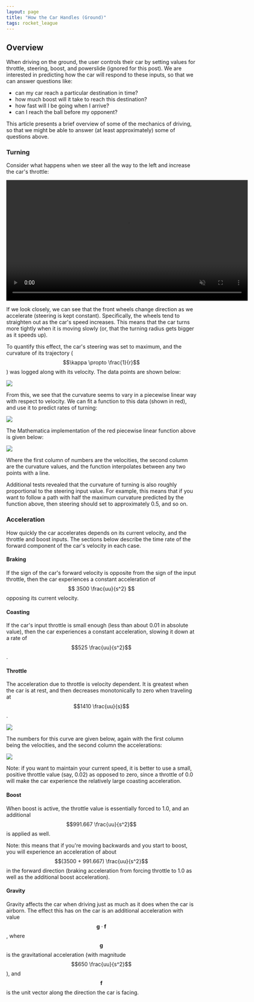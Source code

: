 ```yaml
---
layout: page
title: "How the Car Handles (Ground)"
tags: rocket_league
---
```


## Overview

When driving on the ground, the user controls their car by 
setting values for throttle, steering, boost, and powerslide (ignored 
for this post). We are interested in predicting how the car
will respond to these inputs, so that we can answer questions like:

- can my car reach a particular destination in time?
- how much boost will it take to reach this destination?
- how fast will I be going when I arrive?
- can I reach the ball before my opponent?

This article presents a brief overview of some of the mechanics
of driving, so that we might be able to answer (at least approximately)
some of questions above.

### Turning

Consider what happens when we steer all the way to the left
and increase the car's throttle:

<video autoplay loop muted width="640">
<source type="video/webm" src="/videos/turning_radius.webm">
Your browser does not support the video element.
</video>

If we look closely, we can see that the front wheels change direction
as we accelerate (steering is kept constant). Specifically, the wheels
tend to straighten out as the car's speed increases. This means that the
car turns more tightly when it is moving slowly (or, that the turning
radius gets bigger as it speeds up). 

To quantify this effect, the car's steering was set to maximum, and
the curvature of its trajectory ($$\kappa \propto \frac{1}{r}$$) was 
logged along with its velocity. The data points are shown below:

![](/images/RocketLeague/turning_curvature.png)

From this, we see that the curvature seems to vary in a piecewise linear
way with respect to velocity. We can fit a function to this data (shown
in red), and use it to predict rates of turning:

![](/images/RocketLeague/turning_curvature_with_fit.png)

The Mathematica implementation of the red piecewise linear function above 
is given below:

![](/images/RocketLeague/curvature.png)

Where the first column of numbers are the velocities, the second column
are the curvature values, and the function interpolates between any
two points with a line.

Additional tests revealed that the curvature of turning is also roughly
proportional to the steering input value. For example, this means that 
if you want to follow a path with half the maximum curvature predicted
by the function above, then steering should set to approximately 0.5,
and so on.

### Acceleration

How quickly the car accelerates depends on its current velocity, and the
throttle and boost inputs. The sections below describe the time rate of 
the forward component of the car's velocity in each case. 

#### Braking

If the sign of the car's forward velocity is opposite from the sign of the input throttle, 
then the car experiences a constant acceleration of $$ 3500 \frac{uu}{s^2} $$ opposing its
current velocity.

#### Coasting

If the car's input throttle is small enough (less than about 0.01 in absolute value), then
the car experiences a constant acceleration, slowing it down at a rate of $$525 \frac{uu}{s^2}$$.

#### Throttle

The acceleration due to throttle is velocity dependent. It is greatest when the car is at rest,
and then decreases monotonically to zero when traveling at $$1410 \frac{uu}{s}$$. 

![](/images/RocketLeague/throttle_acceleration_plot.png)

The numbers for this curve are given below, again with the first column being the velocities,
and the second column the accelerations:

![](/images/RocketLeague/throttle_acceleration_function.png)

Note: if you want to maintain your current speed, it is better to use a small, positive throttle value (say, 0.02)
as opposed to zero, since a throttle of 0.0 will make the car experience the relatively large coasting acceleration.

#### Boost

When boost is active, the throttle value is essentially forced to 1.0, and an additional $$991.667 \frac{uu}{s^2}$$ is
applied as well.

Note: this means that if you're moving backwards and you start to boost, you will experience an acceleration of about
$$(3500 + 991.667) \frac{uu}{s^2}$$ in the forward direction (braking acceleration from forcing throttle to 1.0 as well
as the additional boost acceleration).

#### Gravity

Gravity affects the car when driving just as much as it does when the car is airborn. The effect this has on the car is
an additional acceleration with value $$ \boldsymbol{g} \cdot \boldsymbol{f} $$, where $$ \boldsymbol{g} $$ is
the gravitational acceleration (with magnitude $$650 \frac{uu}{s^2}$$), and $$\boldsymbol{f}$$ is the unit vector along
the direction the car is facing.
